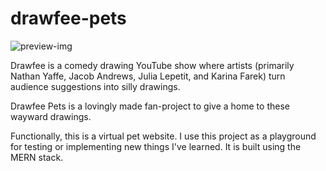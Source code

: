 # drawfee-pets
![preview-img](https://user-images.githubusercontent.com/69353638/203067956-e08e2193-f094-4cd9-b4dc-2c0cea46f4c2.png)

Drawfee is a comedy drawing YouTube show where artists (primarily Nathan Yaffe, Jacob Andrews, Julia Lepetit, and Karina Farek) turn audience suggestions into silly drawings.

Drawfee Pets is a lovingly made fan-project to give a home to these wayward drawings.

Functionally, this is a virtual pet website. I use this project as a playground for testing or implementing new things I've learned. It is built using the MERN stack.
